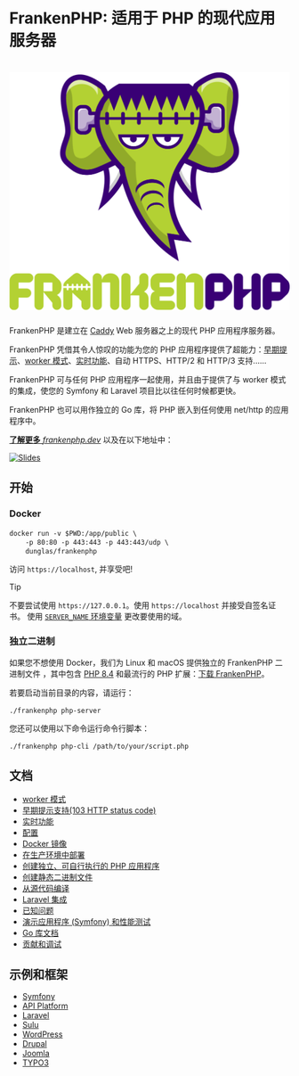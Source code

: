 # FrankenPHP: 适用于 PHP 的现代应用服务器

<h1 align="center"><a href="https://frankenphp.dev"><img src="../../frankenphp.png" alt="FrankenPHP" width="600"></a></h1>

FrankenPHP 是建立在 [Caddy](https://caddyserver.com/) Web 服务器之上的现代 PHP 应用程序服务器。

FrankenPHP 凭借其令人惊叹的功能为您的 PHP 应用程序提供了超能力：[早期提示](early-hints.md)、[worker 模式](worker.md)、[实时功能](mercure.md)、自动 HTTPS、HTTP/2 和 HTTP/3 支持......

FrankenPHP 可与任何 PHP 应用程序一起使用，并且由于提供了与 worker 模式的集成，使您的 Symfony 和 Laravel 项目比以往任何时候都更快。

FrankenPHP 也可以用作独立的 Go 库，将 PHP 嵌入到任何使用 net/http 的应用程序中。

[**了解更多** *frankenphp.dev*](https://frankenphp.dev/cn) 以及在以下地址中：

<a href="https://dunglas.dev/2022/10/frankenphp-the-modern-php-app-server-written-in-go/"><img src="https://dunglas.dev/wp-content/uploads/2022/10/frankenphp.png" alt="Slides" width="600"></a>

## 开始

### Docker

```console
docker run -v $PWD:/app/public \
    -p 80:80 -p 443:443 -p 443:443/udp \
    dunglas/frankenphp
```

访问 `https://localhost`, 并享受吧!

> [!TIP]
>
> 不要尝试使用 `https://127.0.0.1`。使用 `https://localhost` 并接受自签名证书。
> 使用 [`SERVER_NAME` 环境变量](config.md#环境变量) 更改要使用的域。

### 独立二进制

如果您不想使用 Docker，我们为 Linux 和 macOS 提供独立的 FrankenPHP 二进制文件
，其中包含 [PHP 8.4](https://www.php.net/releases/8.4/en.php) 和最流行的 PHP 扩展：[下载 FrankenPHP](https://github.com/dunglas/frankenphp/releases)。

若要启动当前目录的内容，请运行：

```console
./frankenphp php-server
```

您还可以使用以下命令运行命令行脚本：

```console
./frankenphp php-cli /path/to/your/script.php
```

## 文档

* [worker 模式](worker.md)
* [早期提示支持(103 HTTP status code)](early-hints.md)
* [实时功能](mercure.md)
* [配置](config.md)
* [Docker 镜像](docker.md)
* [在生产环境中部署](production.md)
* [创建独立、可自行执行的 PHP 应用程序](embed.md)
* [创建静态二进制文件](static.md)
* [从源代码编译](compile.md)
* [Laravel 集成](laravel.md)
* [已知问题](known-issues.md)
* [演示应用程序 (Symfony) 和性能测试](https://github.com/dunglas/frankenphp-demo)
* [Go 库文档](https://pkg.go.dev/github.com/dunglas/frankenphp)
* [贡献和调试](https://frankenphp.dev/docs/contributing/)

## 示例和框架

* [Symfony](https://github.com/dunglas/symfony-docker)
* [API Platform](https://api-platform.com/docs/distribution/)
* [Laravel](laravel.md)
* [Sulu](https://sulu.io/blog/running-sulu-with-frankenphp)
* [WordPress](https://github.com/StephenMiracle/frankenwp)
* [Drupal](https://github.com/dunglas/frankenphp-drupal)
* [Joomla](https://github.com/alexandreelise/frankenphp-joomla)
* [TYPO3](https://github.com/ochorocho/franken-typo3)
